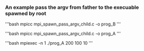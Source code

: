 ### An example pass the argv from father to the execuable spawned by root

'''bash
mpicc mpi\_spawn\_pass\_argv\_child.c -o prog\_B
'''

'''bash
mpicc mpi\_spawn\_pass\_argv\_child.c -o prog\_A
'''

'''bash
mpiexec -n 1 ./prog\_A 200 100 10
'''
